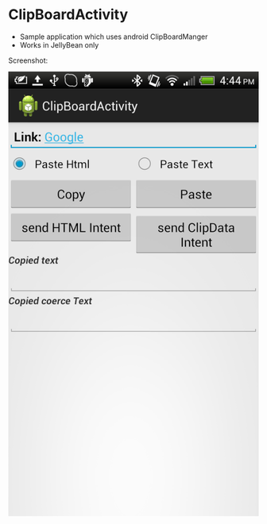 ClipBoardActivity
=================

- Sample application which uses android ClipBoardManger
- Works in JellyBean only

Screenshot:

![Application Screenshot](https://github.com/munnadroid/ClipBoardActivity/blob/master/res/drawable-hdpi/Screenshot.png)
